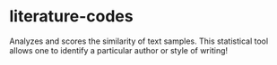 # literature-codes
Analyzes and scores the similarity of text samples.  This statistical tool allows one to identify a particular author or style of writing!
